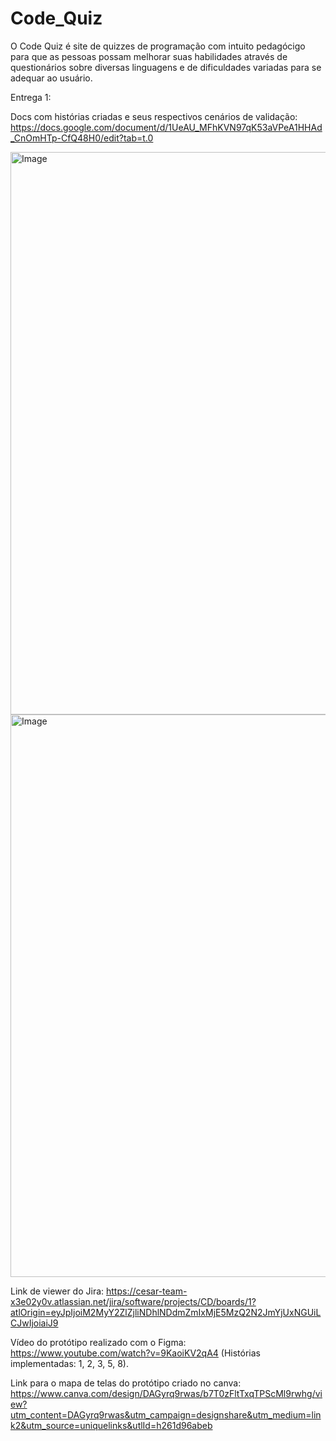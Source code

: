 # Code_Quiz
O Code Quiz é site de quizzes de programação com intuito pedagócigo para que as pessoas possam melhorar suas habilidades através de questionários sobre diversas linguagens e de dificuldades variadas para se adequar ao usuário.

Entrega 1:

Docs com histórias criadas e seus respectivos cenários de validação: https://docs.google.com/document/d/1UeAU_MFhKVN97qK53aVPeA1HHAd_CnOmHTp-CfQ48H0/edit?tab=t.0

<img width="1440" height="900" alt="Image" src="https://github.com/user-attachments/assets/d47ea6c6-76d9-4842-a819-8347cac9dfd3" />

<img width="1440" height="900" alt="Image" src="https://github.com/user-attachments/assets/2ec8f6ba-6e66-4c15-828d-8b33bb3ae455" />

Link de viewer do Jira: https://cesar-team-x3e02y0v.atlassian.net/jira/software/projects/CD/boards/1?atlOrigin=eyJpIjoiM2MyY2ZlZjliNDhlNDdmZmIxMjE5MzQ2N2JmYjUxNGUiLCJwIjoiaiJ9

Vídeo do protótipo realizado com o Figma: https://www.youtube.com/watch?v=9KaoiKV2qA4 
(Histórias implementadas: 1, 2, 3, 5, 8).

Link para o mapa de telas do protótipo criado no canva: https://www.canva.com/design/DAGyrq9rwas/b7T0zFltTxqTPScMl9rwhg/view?utm_content=DAGyrq9rwas&utm_campaign=designshare&utm_medium=link2&utm_source=uniquelinks&utlId=h261d96abeb
